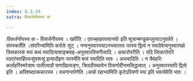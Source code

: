 ```yaml
---
index: 8.3.34
sutra: विसर्जनीयस्य सः

---
```

_विसर्जनीयस्य सः_ - विसर्जनीयस्य । खरीति । एतच्च॒खरवसानयोः॑ इति सूत्रान्मण्डूकप्लुत्याऽनुवर्तते । संस्स्कर्तेति ।संपरिभ्या॑मिति करोतेः सुट् । नन्वनुस्वारस्याऽनच्त्वात्ततः परस्य द्वित्वं न स्यादेवेत्यनुस्वारपक्षे त्रिसकारकं रूपं कथं स्यादित्याशङ्क्याह-अनुस्वारविसर्गेत्यादि । अकारोपरीति । यदि त्विकारोपरि पठएरंस्तर्हिपयःसु॑यशःसु॑ इत्यादौइणः परस्ये॑ति षत्वं स्यादिति भावः । अच्त्वादिति । न चैवंहरिः कर्ता॑हरिंस्मरेत्रामः पातीत्यादौ यणादिप्रसङ्गः, त्रिपादीस्थत्वेन विसर्गादीनामसिद्धत्वात् । अनुस्वारस्यापि द्वित्वे इति । अपिशब्दात्ककारस्य । वचनान्तरेणेति ।अचो रहाभ्या॑मिति कृतेऽपियणो मयः॑ इति भवत्येवेति भावः ।